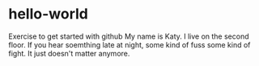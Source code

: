 # hello-world
Exercise to get started with github
My name is Katy. I live on the second floor. If you hear soemthing late at night, some kind of fuss some kind of fight. It just doesn't matter anymore.
